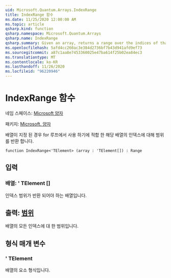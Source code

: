 ```yaml
---
uid: Microsoft.Quantum.Arrays.IndexRange
title: IndexRange 함수
ms.date: 11/25/2020 12:00:00 AM
ms.topic: article
qsharp.kind: function
qsharp.namespace: Microsoft.Quantum.Arrays
qsharp.name: IndexRange
qsharp.summary: Given an array, returns a range over the indices of that array, suitable for use in a for loop.
ms.openlocfilehash: 5afd4cc260ac3e384d2736bf7b43d941afd9ef73
ms.sourcegitcommit: a87c1aa8e7453360025e47ba614f25b02ea84ec3
ms.translationtype: MT
ms.contentlocale: ko-KR
ms.lasthandoff: 11/26/2020
ms.locfileid: "96220946"
---
```

# <a name="indexrange-function"></a>IndexRange 함수

네임 스페이스: [Microsoft 양자](xref:Microsoft.Quantum.Arrays)

패키지: [Microsoft. 양자](https://nuget.org/packages/Microsoft.Quantum.QSharp.Core)


배열이 지정 된 경우 for 루프에서 사용 하기에 적합 한 해당 배열의 인덱스에 대해 범위를 반환 합니다.

```qsharp
function IndexRange<'TElement> (array : 'TElement[]) : Range
```


## <a name="input"></a>입력

### <a name="array--telement"></a>배열: ' TElement []

인덱스 범위가 반환 되어야 하는 배열입니다.



## <a name="output--range"></a>출력: [범위](xref:microsoft.quantum.lang-ref.range)

배열의 모든 인덱스에 대 한 범위입니다.

## <a name="type-parameters"></a>형식 매개 변수

### <a name="telement"></a>' TElement

배열의 요소 형식입니다.